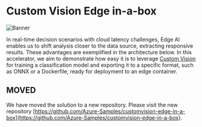 # Custom Vision Edge in-a-box

![Banner](/media/images/banner-customvision-edge-in-a-box.png)

In real-time decision scenarios with cloud latency challenges, Edge AI enables us to shift analysis closer to the data source, extracting responsive results. These advantages are exemplified in the architecture below. In this accelerator, we aim to demonstrate how easy it is to leverage [Custom Vision](https://www.customvision.ai/)  for training a classification model and exporting it to a specific format, such as ONNX or a Dockerfile, ready for deployment to an edge container.

## MOVED

We have moved the solution to a new repository. Please visit the new repository [https://github.com/Azure-Samples/customvision-edge-in-a-box](https://github.com/Azure-Samples/customvision-edge-in-a-box).
